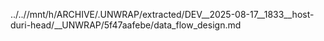 ../..//mnt/h/ARCHIVE/.UNWRAP/extracted/DEV__2025-08-17__1833__host-duri-head/__UNWRAP/5f47aafebe/data_flow_design.md